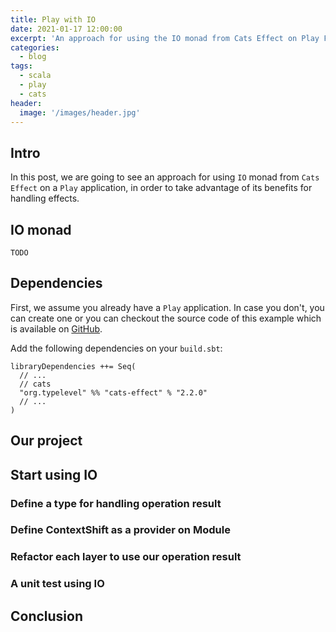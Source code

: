 ```yaml
---
title: Play with IO
date: 2021-01-17 12:00:00
excerpt: 'An approach for using the IO monad from Cats Effect on Play Framework'
categories:
  - blog
tags:
  - scala
  - play
  - cats
header:
  image: '/images/header.jpg'
---
```


## Intro

In this post, we are going to see an approach for using `IO` monad from `Cats Effect` on a `Play` application, in order to take advantage of its benefits for handling effects.

## IO monad

`TODO`

## Dependencies

First, we assume you already have a `Play` application. In case you don't, you can create one or you can checkout the source code of this example which is available on [GitHub](https://github.com/serdeliverance/play-with-io-bc).

Add the following dependencies on your `build.sbt`:

```
libraryDependencies ++= Seq(
  // ...
  // cats
  "org.typelevel" %% "cats-effect" % "2.2.0"
  // ...
)
```

## Our project

## Start using IO

### Define a type for handling operation result

### Define ContextShift as a provider on Module

### Refactor each layer to use our operation result

###

### A unit test using IO

## Conclusion
